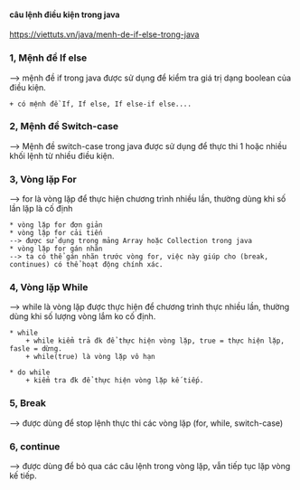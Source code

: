 #### câu lệnh điều kiện trong java 
https://viettuts.vn/java/menh-de-if-else-trong-java

### 1, Mệnh đề If else
--> mệnh đề if trong java được sử dụng để kiểm tra giá trị dạng boolean của điều kiện.

    + có mệnh đề If, If else, If else-if else.... 

### 2, Mệnh đề Switch-case
--> Mệnh đề switch-case trong java được sử dụng để thực thi 1 hoặc nhiều khối lệnh từ nhiều điều kiện.

### 3, Vòng lặp For
--> for là vòng lặp để thực hiện chương trình nhiều lần, thường dùng khi số lần lặp là cố định

    * vòng lặp for đơn giản
    * vòng lặp for cải tiến
    --> được sử dụng trong mảng Array hoặc Collection trong java
    * vòng lặp for gán nhãn
    --> ta có thể gán nhãn trước vòng for, việc này giúp cho (break, continues) có thể hoạt động chính xác.

### 4, Vòng lặp While
--> while là vòng lặp được thực hiện để chương trình thực nhiều lần, thường dùng khi số lượng vòng lắm ko cố định.
    
    * while
        + while kiểm trả đk để thực hiện vòng lặp, true = thực hiện lặp,  fasle = dừng.
        + while(true) là vòng lặp vô hạn
        
    * do while
        + kiểm tra đk để thực hiện vòng lặp kế tiếp.

### 5, Break
--> được dùng để stop lệnh thực thi các vòng lặp (for, while, switch-case)

### 6, continue
--> được dùng để bỏ qua các câu lệnh trong vòng lặp, vẫn tiếp tục lặp vòng kế tiếp.
